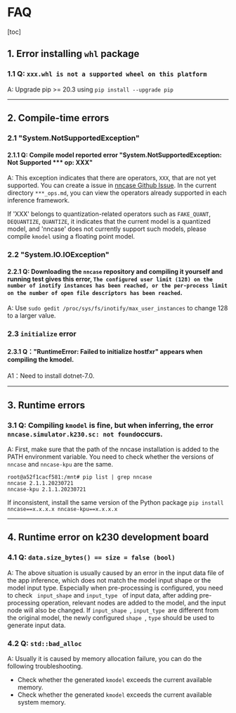 # FAQ

[toc]

## 1. Error installing `whl` package

### 1.1 Q: `xxx.whl is not a supported wheel on this platform`

A: Upgrade pip >= 20.3 using `pip install --upgrade pip`

---

## 2. Compile-time errors

### 2.1 "System.NotSupportedException"

#### 2.1.1 Q: Compile model reported error "System.NotSupportedException: Not Supported *** op: XXX"

A: This exception indicates that there are operators, `XXX`, that are not yet supported. You can create a issue in [nncase Github Issue](https://github.com/kendryte/nncase/issues). In the current directory `***_ops.md`, you can view the operators already supported in each inference framework.

If 'XXX' belongs to quantization-related operators such as `FAKE_QUANT`, `DEQUANTIZE`, `QUANTIZE`, it indicates that the current model is a quantized model, and 'nncase' does not currently support such models, please compile `kmodel` using a floating point model.

### 2.2 "System.IO.IOException"

#### 2.2.1 Q: Downloading the `nncase` repository and compiling it yourself and running test gives this error, `The configured user limit (128) on the number of inotify instances has been reached, or the per-process limit on the number of open file descriptors has been reached`.

A: Use `sudo gedit /proc/sys/fs/inotify/max_user_instances` to change 128 to a larger value.

### 2.3 `initialize` error

#### 2.3.1 Q："RuntimeError: Failed to initialize hostfxr" appears when compiling the kmodel.

A1：Need to install dotnet-7.0.

---

## 3. Runtime errors

### 3.1 Q: Compiling `kmodel` is fine, but when inferring, the error `nncase.simulator.k230.sc: not found`occurs.

A: First, make sure that the path of the nncase installation is added to the PATH environment variable. You need to check whether the versions of `nncase` and `nncase-kpu` are the same.

```shell
root@a52f1cacf581:/mnt# pip list | grep nncase
nncase 2.1.1.20230721
nncase-kpu 2.1.1.20230721
```

If inconsistent, install the same version of the Python package `pip install nncase==x.x.x.x nncase-kpu==x.x.x.x`

---

## 4. Runtime error on k230 development board

### 4.1 Q: `data.size_bytes() == size = false (bool)`

A: The above situation is usually caused by an error in the input data file of the app inference, which does not match the model input shape or the model input type. Especially when pre-processing is configured, you need to check ` input_shape` and `input_type ` of input data, after adding pre-processing operation, relevant nodes are added to the model, and the input node will also be changed. If   `input_shape `, `input_type `are different from the original model, the newly configured `shape `, `type` should be used to generate input data.

### 4.2 Q: `std::bad_alloc`

A: Usually it is caused by memory allocation failure, you can do the following troubleshooting.

- Check whether the generated `kmodel` exceeds the current available memory.
- Check whether the generated `kmodel` exceeds the current available system memory.
